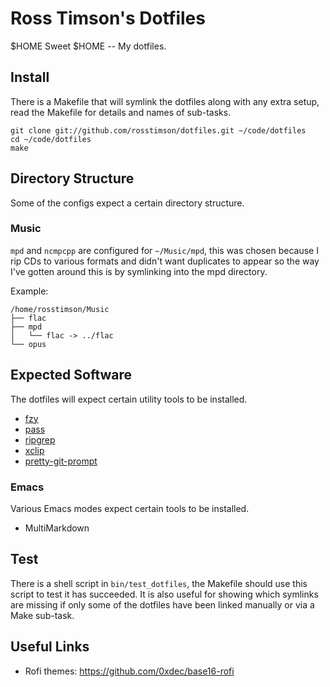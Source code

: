 Ross Timson's Dotfiles
======================

$HOME Sweet $HOME -- My dotfiles.

## Install

There is a Makefile that will symlink the dotfiles along with any extra
setup, read the Makefile for details and names of sub-tasks.

    git clone git://github.com/rosstimson/dotfiles.git ~/code/dotfiles
    cd ~/code/dotfiles
    make

## Directory Structure

Some of the configs expect a certain directory structure.

### Music

`mpd` and `ncmpcpp` are configured for `~/Music/mpd`, this was chosen
because I rip CDs to various formats and didn't want duplicates to
appear so the way I've gotten around this is by symlinking into the mpd
directory.

Example:

    /home/rosstimson/Music
    ├── flac
    ├── mpd
    │   └── flac -> ../flac
    └── opus

## Expected Software

The dotfiles will expect certain utility tools to be installed.

* [fzy](https://github.com/jhawthorn/fzy)
* [pass](https://www.passwordstore.org)
* [ripgrep](https://github.com/BurntSushi/ripgrep)
* [xclip](https://github.com/astrand/xclip)
* [pretty-git-prompt](https://github.com/TomasTomecek/pretty-git-prompt)

### Emacs

Various Emacs modes expect certain tools to be installed.

* MultiMarkdown

## Test

There is a shell script in `bin/test_dotfiles`, the Makefile should use
this script to test it has succeeded.  It is also useful for showing
which symlinks are missing if only some of the dotfiles have been linked
manually or via a Make sub-task.

## Useful Links

* Rofi themes: https://github.com/0xdec/base16-rofi
